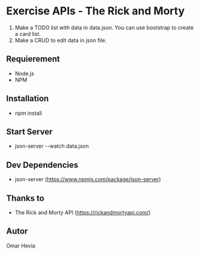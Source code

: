 # Exercise APIs - The Rick and Morty

1. Make a TODO list with data in data.json. You can use bootstrap to create a card list.
2. Make a CRUD to edit data in json file.

## Requierement

- Node.js
- NPM

## Installation

- npm install

## Start Server

- json-server --watch data.json

## Dev Dependencies

- json-server (<a>https://www.npmjs.com/package/json-server</a>)

## Thanks to

- The Rick and Morty API (https://rickandmortyapi.com/)

## Autor

Omar Hevia
